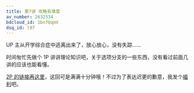 ```yaml
---
title: 第7讲 攻略有难度
av_number: 2632534
bdcloud_id: 1bnfQqmV
dsq_id: l07
---
```


UP 主从开学综合症中逃离出来了，放心放心，没有失踪……

时间匆忙先做个 1P 讲讲理论知识吧，关于选项分支的一些东西，没有看过前面几讲的应该也能看懂。

[2P 的链接再这里](http://www.bilibili.com/video/av2632534/index_2.html)，这回可是满满十分钟哦！不过为了表达迟更的歉意，我发个[福利](http://tieba.baidu.com/p/3920648803/)吧。
